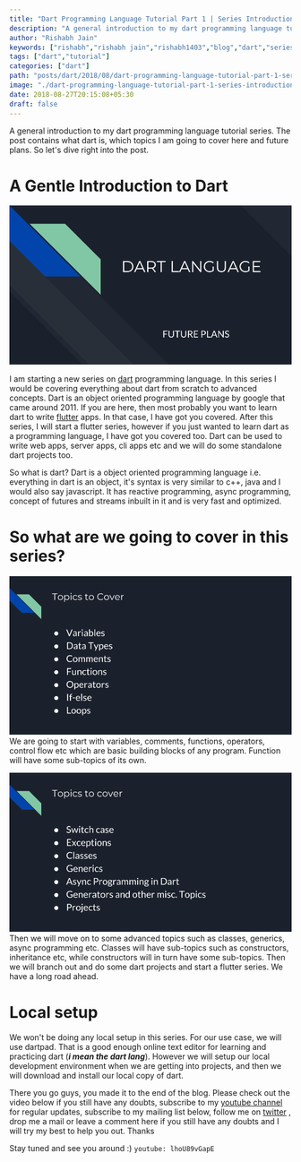 ```yaml
---
title: "Dart Programming Language Tutorial Part 1 | Series Introduction"
description: "A general introduction to my dart programming language tutorial series. The post contains what dart is, which topics I am going to cover here and future plans. So let's dive right into the post."
author: "Rishabh Jain"
keywords: ["rishabh","rishabh jain","rishabh1403","blog","dart","series","programming","language","intro","introduction"]
tags: ["dart","tutorial"]
categories: ["dart"]
path: "posts/dart/2018/08/dart-programming-language-tutorial-part-1-series-introduction/"
image: "./dart-programming-language-tutorial-part-1-series-introduction.jpg"
date: 2018-08-27T20:15:08+05:30
draft: false
---
```

A general introduction to my dart programming language tutorial series. The post contains what dart is, which topics I am going to cover here and future plans. So let's dive right into the post.
<!--more-->
# A Gentle Introduction to Dart

![dart1.png](/posts/dart/2018/08/dart1.png)

I am starting a new series on [dart](https://dartlang.org) programming language. In this series I would be covering everything about dart from scratch to advanced concepts. Dart is an object oriented programming language by google that came around 2011. If you are here, then most probably you want to learn dart to write [flutter](https://flutter.io) apps. In that case, I have got you covered. After this series, I will start a flutter series, however if you just wanted to learn dart as a programming language, I have got you covered too. Dart can be used to write web apps, server apps, cli apps etc and we will do some standalone dart projects too. 

So what is dart? Dart is a object oriented programming language i.e. everything in dart is an object, it's syntax is very similar to c++, java and I would also say javascript. It has reactive programming, async programming, concept of futures and streams inbuilt in it and is very fast and optimized.

# So what are we going to cover in this series?
![dart2.png](/posts/dart/2018/08/dart2.png)
We are going to start with variables, comments, functions, operators, control flow etc which are basic building blocks of any program. Function will have some sub-topics of its own.

![dart3.png](/posts/dart/2018/08/dart3.png)
Then we will move on to some advanced topics such as classes, generics, async programming etc. Classes will have sub-topics such as constructors, inheritance etc, while constructors will in turn have some sub-topics. Then we will branch out and do some dart projects and start a flutter series.
We have a long road ahead. 
# Local setup
We won't be doing any local setup in this series. For our use case, we will use dartpad. That is a good enough online text editor for learning and practicing dart (***i mean the dart lang***). However we will setup our local development environment when we are getting into projects, and then we will download and install our local copy of dart.

There you go guys, you made it to the end of the blog. Please check out the video below if you still have any doubts, subscribe to my [youtube channel](https://www.youtube.com/channel/UC4syrEYE9_fzeVBajZIyHlA) for regular updates, subscribe to my mailing list below, follow me on [twitter](https://www.twitter.com/rishabhjain1403) , drop me a mail or leave a comment here if you still have any doubts and I will try my best to help you out. Thanks

Stay tuned and see you around :)
`youtube: lhoU89vGapE` 
